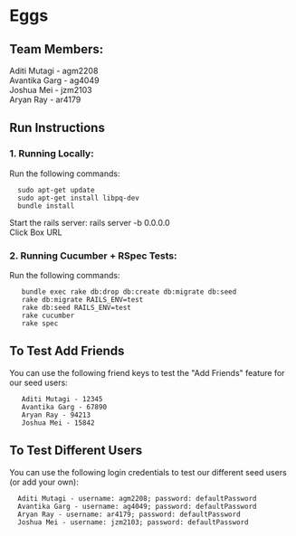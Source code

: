 # Eggs

## Team Members:
Aditi Mutagi - agm2208 <br>
Avantika Garg - ag4049 <br>
Joshua Mei - jzm2103 <br>
Aryan Ray - ar4179 <br>

## Run Instructions
### 1. Running Locally:
   Run the following commands:
   
      sudo apt-get update 
      sudo apt-get install libpq-dev
      bundle install
   Start the rails server: rails server -b 0.0.0.0 <br>
   Click Box URL <br>

### 2. Running Cucumber + RSpec Tests:
   Run the following commands:

       bundle exec rake db:drop db:create db:migrate db:seed
       rake db:migrate RAILS_ENV=test
       rake db:seed RAILS_ENV=test
       rake cucumber
       rake spec

## To Test Add Friends
   You can use the following friend keys to test the "Add Friends" feature for our seed users: 
      
       Aditi Mutagi - 12345 
       Avantika Garg - 67890 
       Aryan Ray - 94213 
       Joshua Mei - 15842 

## To Test Different Users
   You can use the following login credentials to test our different seed users (or add your own):

      Aditi Mutagi - username: agm2208; password: defaultPassword
      Avantika Garg - username: ag4049; password: defaultPassword
      Aryan Ray - username: ar4179; password: defaultPassword
      Joshua Mei - username: jzm2103; password: defaultPassword
